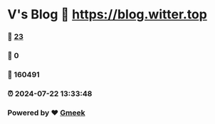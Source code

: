 # V's Blog :link: https://blog.witter.top 
### :page_facing_up: [23](https://blog.witter.top/tag.html) 
### :speech_balloon: 0 
### :hibiscus: 160491 
### :alarm_clock: 2024-07-22 13:33:48 
### Powered by :heart: [Gmeek](https://github.com/Meekdai/Gmeek)
